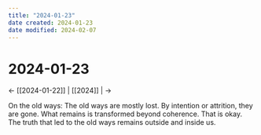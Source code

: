```yaml
---
title: "2024-01-23"
date created: 2024-01-23
date modified: 2024-02-07
---
```


# 2024-01-23

← [[2024-01-22]] | [[2024]] | →

On the old ways: The old ways are mostly lost. By intention or attrition, they are gone. What remains is transformed beyond coherence. That is okay. The truth that led to the old ways remains outside and inside us.
